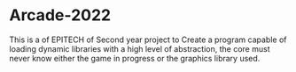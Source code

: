 # Arcade-2022
This is a of EPITECH of Second year project to Create a program capable of loading dynamic libraries with a high level of abstraction, the core must never know either the game in progress or the graphics library used.
